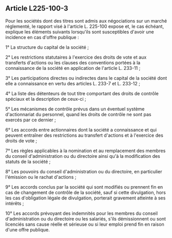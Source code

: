 Article L225-100-3
----
Pour les sociétés dont des titres sont admis aux négociations sur un marché
réglementé, le rapport visé à l'article L. 225-100 expose et, le cas échéant,
explique les éléments suivants lorsqu'ils sont susceptibles d'avoir une
incidence en cas d'offre publique :

1° La structure du capital de la société ;

2° Les restrictions statutaires à l'exercice des droits de vote et aux
transferts d'actions ou les clauses des conventions portées à la connaissance de
la société en application de l'article L. 233-11 ;

3° Les participations directes ou indirectes dans le capital de la société dont
elle a connaissance en vertu des articles L. 233-7 et L. 233-12 ;

4° La liste des détenteurs de tout titre comportant des droits de contrôle
spéciaux et la description de ceux-ci ;

5° Les mécanismes de contrôle prévus dans un éventuel système d'actionnariat du
personnel, quand les droits de contrôle ne sont pas exercés par ce dernier ;

6° Les accords entre actionnaires dont la société a connaissance et qui peuvent
entraîner des restrictions au transfert d'actions et à l'exercice des droits de
vote ;

7° Les règles applicables à la nomination et au remplacement des membres du
conseil d'administration ou du directoire ainsi qu'à la modification des statuts
de la société ;

8° Les pouvoirs du conseil d'administration ou du directoire, en particulier
l'émission ou le rachat d'actions ;

9° Les accords conclus par la société qui sont modifiés ou prennent fin en cas
de changement de contrôle de la société, sauf si cette divulgation, hors les cas
d'obligation légale de divulgation, porterait gravement atteinte à ses intérêts
;

10° Les accords prévoyant des indemnités pour les membres du conseil
d'administration ou du directoire ou les salariés, s'ils démissionnent ou sont
licenciés sans cause réelle et sérieuse ou si leur emploi prend fin en raison
d'une offre publique.
